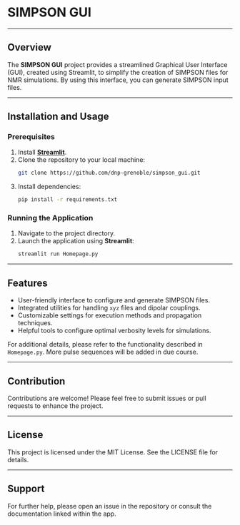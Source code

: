 # SIMPSON GUI

---

## Overview
The **SIMPSON GUI** project provides a streamlined Graphical User Interface (GUI), created using Streamlit, to simplify the creation of SIMPSON files for NMR simulations.
By using this interface, you can generate SIMPSON input files.

---

## Installation and Usage

### Prerequisites

1. Install **[Streamlit](https://docs.streamlit.io/get-started/installation)**.
2. Clone the repository to your local machine:
   ```bash
   git clone https://github.com/dnp-grenoble/simpson_gui.git
   ```
3. Install dependencies:
   ```bash
   pip install -r requirements.txt
   ```

### Running the Application

1. Navigate to the project directory.
2. Launch the application using **Streamlit**:
   ```bash
   streamlit run Homepage.py
   ```

---

## Features
- User-friendly interface to configure and generate SIMPSON files.
- Integrated utilities for handling `xyz` files and dipolar couplings.
- Customizable settings for execution methods and propagation techniques.
- Helpful tools to configure optimal verbosity levels for simulations.

For additional details, please refer to the functionality described in `Homepage.py`.
More pulse sequences will be added in due course.

---

## Contribution
Contributions are welcome! Please feel free to submit issues or pull requests to enhance the project.

---

## License
This project is licensed under the MIT License. See the LICENSE file for details.

---

## Support
For further help, please open an issue in the repository or consult the documentation linked within the app.